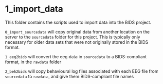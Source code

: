 # 1_import_data

This folder contains the scripts used to import data into the BIDS project. 

`0_import_sourcedata` will copy original data from another location on the server to the `sourcedata` folder for this project. This is typically only necessary for older data sets that were not originally stored in the BIDS format.

`1_eeg2bids` will convert the eeg data in `sourcedata` to a BIDS-compliant format, in the `rawdata` folder

`2_beh2bids` will copy behavioural log files associated with each EEG file from `sourcedata` to `rawdata`, and give them BIDS-compliant file names